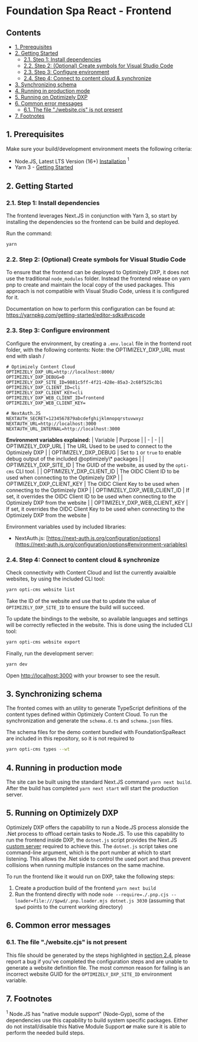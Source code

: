 # Foundation Spa React - Frontend <!-- omit in toc -->

## Contents <!-- omit in toc -->
- [1. Prerequisites](#1-prerequisites)
- [2. Getting Started](#2-getting-started)
  - [2.1. Step 1: Install dependencies](#21-step-1-install-dependencies)
  - [2.2. Step 2: (Optional) Create symbols for Visual Studio Code](#22-step-2-optional-create-symbols-for-visual-studio-code)
  - [2.3. Step 3: Configure environment](#23-step-3-configure-environment)
  - [2.4. Step 4: Connect to content cloud \& synchronize](#24-step-4-connect-to-content-cloud--synchronize)
- [3. Synchronizing schema](#3-synchronizing-schema)
- [4. Running in production mode](#4-running-in-production-mode)
- [5. Running on Optimizely DXP](#5-running-on-optimizely-dxp)
- [6. Common error messages](#6-common-error-messages)
  - [6.1. The file "./website.cjs" is not present](#61-the-file-websitecjs-is-not-present)
- [7. Footnotes](#7-footnotes)

## 1. Prerequisites
Make sure your build/development environment meets the following criteria:
* Node.JS, Latest LTS Version (16+) [Installation](https://nodejs.org/) $^{1}$
* Yarn 3 - [Getting Started](https://yarnpkg.com/getting-started)

## 2. Getting Started
### 2.1. Step 1: Install dependencies
The frontend leverages Next.JS in conjunction with Yarn 3, so start by installing the dependencies so the frontend can be build and deployed.

Run the command: 
```bash
yarn
```

### 2.2. Step 2: (Optional) Create symbols for Visual Studio Code 
To ensure that the frontend can be deployed to Optimizely DXP, it does not use the traditional `node_modules` folder. Instead the frontend release on yarn pnp to create and maintain the local copy of the used packages. This approach is not compatible with Visual Studio Code, unless it is configured for it.

Documentation on how to perform this configuration can be found at: https://yarnpkg.com/getting-started/editor-sdks#vscode

### 2.3. Step 3: Configure environment
Configure the environment, by creating a `.env.local` file in the frontend root folder, with the following contents:
Note: the OPTIMIZELY_DXP_URL must end with slash /

```env
# Optimizely Content Cloud
OPTIMIZELY_DXP_URL=http://localhost:8000/
OPTIMIZELY_DXP_DEBUG=0
OPTIMIZELY_DXP_SITE_ID=9881c5ff-4f21-428e-85a3-2c68f525c3b1
OPTIMIZELY_DXP_CLIENT_ID=cli
OPTIMIZELY_DXP_CLIENT_KEY=cli
OPTIMIZELY_DXP_WEB_CLIENT_ID=frontend
OPTIMIZELY_DXP_WEB_CLIENT_KEY=

# NextAuth.JS
NEXTAUTH_SECRET=1234567879abcdefghijklmnopqrstuvwxyz
NEXTAUTH_URL=http://localhost:3000
NEXTAUTH_URL_INTERNAL=http://localhost:3000
```

**Environment variables explained:**
| Variable | Purpose |
| - | - |
| OPTIMIZELY_DXP_URL | The URL Used to be used to connect to the Optimizely DXP |
| OPTIMIZELY_DXP_DEBUG | Set to `1` or `true` to enable debug output of the included @optimizely\\* packages |
| OPTIMIZELY_DXP_SITE_ID | The GUID of the website, as used by the `opti-cms` CLI tool. |
| OPTIMIZELY_DXP_CLIENT_ID | The OIDC Client ID to be used when connecting to the Optimizely DXP |
| OPTIMIZELY_DXP_CLIENT_KEY | The OIDC Client Key to be used when connecting to the Optimizely DXP |
| OPTIMIZELY_DXP_WEB_CLIENT_ID | If set, it overrides the OIDC Client ID to be used when connecting to the Optimizely DXP from the website |
| OPTIMIZELY_DXP_WEB_CLIENT_KEY | If set, it overrides the OIDC Client Key to be used when connecting to the Optimizely DXP from the website |

Environment variables used by included libraries:
- NextAuth.js: [https://next-auth.js.org/configuration/options](https://next-auth.js.org/configuration/options#environment-variables)

### 2.4. Step 4: Connect to content cloud & synchronize
Check connectivity with Content Cloud and list the currently avaialble
websites, by using the included CLI tool: 
```bash
yarn opti-cms website list
```
Take the ID of the website and use that to update the value of `OPTIMIZELY_DXP_SITE_ID`
to ensure the build will succeed.

To update the bindings to the website, so available languages and settings
will be correctly reflected in the website. This is done using the included CLI
tool: 
```bash
yarn opti-cms website export
```

Finally, run the development server:

```bash
yarn dev
```

Open [http://localhost:3000](http://localhost:3000) with your browser to see the result.

## 3. Synchronizing schema
The fronted comes with an utility to generate TypeScript definitions of the content types defined within Optimizely Content Cloud. To run the synchronization and generate the `schema.d.ts` and `schema.json` files.

The schema files for the demo content bundled with FoundationSpaReact are included in this repository, so it is not required to 

```bash
yarn opti-cms types --wt
```

## 4. Running in production mode
The site can be built using the standard Next.JS command `yarn next build`. After the build has completed `yarn next start` will start the production server.

## 5. Running on Optimizely DXP
Optimizely DXP offers the capability to run a Node.JS process alonside the .Net process to offload certain tasks to Node.JS. To use this capability to run the frontend inside DXP, the `dotnet.js` script provides the Next.JS [custom server](https://nextjs.org/docs/advanced-features/custom-server) required to achieve this. The `dotnet.js` script takes one command-line argument, which is the port number at which to start listening. This allows the .Net side to control the used port and thus prevent collisions when running multiple instances on the same machine.

To run the frontend like it would run on DXP, take the following steps:
1. Create a production build of the frontend `yarn next build`
2. Run the frontend directly with node `node --require=./.pnp.cjs --loader=file:///$pwd/.pnp.loader.mjs dotnet.js 3030` (assuming that `$pwd` points to the current working directory)

## 6. Common error messages
### 6.1. The file "./website.cjs" is not present
This file should be generated by the steps highlighted in [section 2.4](#24-step-4-connect-to-content-cloud--synchronize), please report a bug if you've completed the configuration steps and are unable to generate a website definition file. The most common reason for failing is an incorrect website GUID for the `OPTIMIZELY_DXP_SITE_ID` environment variable.

## 7. Footnotes
$^{1}$ Node.JS has "native module support" (Node-Gyp), some of the dependencies use this capability to build system specific packages. Either do not install/disable this Native Module Support **or** make sure it is able to perform the needed build steps. 
